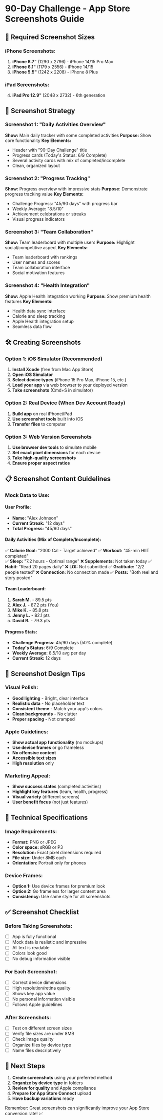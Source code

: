 # 90-Day Challenge - App Store Screenshots Guide

## 📱 Required Screenshot Sizes

### iPhone Screenshots:
1. **iPhone 6.7"** (1290 x 2796) - iPhone 14/15 Pro Max
2. **iPhone 6.1"** (1179 x 2556) - iPhone 14/15 
3. **iPhone 5.5"** (1242 x 2208) - iPhone 8 Plus

### iPad Screenshots:
4. **iPad Pro 12.9"** (2048 x 2732) - 6th generation

## 🎯 Screenshot Strategy

### Screenshot 1: "Daily Activities Overview"
**Show:** Main daily tracker with some completed activities
**Purpose:** Show core functionality
**Key Elements:**
- Header with "90-Day Challenge" title
- Progress cards (Today's Status: 6/9 Complete)
- Several activity cards with mix of completed/incomplete
- Clean, organized layout

### Screenshot 2: "Progress Tracking"  
**Show:** Progress overview with impressive stats
**Purpose:** Demonstrate progress tracking value
**Key Elements:**
- Challenge Progress: "45/90 days" with progress bar
- Weekly Average: "8.5/10" 
- Achievement celebrations or streaks
- Visual progress indicators

### Screenshot 3: "Team Collaboration"
**Show:** Team leaderboard with multiple users
**Purpose:** Highlight social/competitive aspect
**Key Elements:**
- Team leaderboard with rankings
- User names and scores
- Team collaboration interface
- Social motivation features

### Screenshot 4: "Health Integration"
**Show:** Apple Health integration working
**Purpose:** Show premium health features
**Key Elements:**
- Health data sync interface
- Calorie and sleep tracking
- Apple Health integration setup
- Seamless data flow

## 🛠️ Creating Screenshots

### Option 1: iOS Simulator (Recommended)
1. **Install Xcode** (free from Mac App Store)
2. **Open iOS Simulator** 
3. **Select device types** (iPhone 15 Pro Max, iPhone 15, etc.)
4. **Load your app** via web browser to your deployed version
5. **Take screenshots** (Cmd+S in simulator)

### Option 2: Real Device (When Dev Account Ready)
1. **Build app** on real iPhone/iPad
2. **Use screenshot tools** built into iOS
3. **Transfer files** to computer

### Option 3: Web Version Screenshots
1. **Use browser dev tools** to simulate mobile
2. **Set exact pixel dimensions** for each device
3. **Take high-quality screenshots**
4. **Ensure proper aspect ratios**

## 📋 Screenshot Content Guidelines

### Mock Data to Use:

#### User Profile:
- **Name:** "Alex Johnson" 
- **Current Streak:** "12 days"
- **Total Progress:** "45/90 days"

#### Daily Activities (Mix of Complete/Incomplete):
✅ **Calorie Goal:** "2000 Cal - Target achieved"
✅ **Workout:** "45-min HIIT completed"  
✅ **Sleep:** "7.2 hours - Optimal range"
❌ **Supplements:** Not taken today
✅ **Habit:** "Read 20 pages daily"
❌ **LOI:** Not submitted
✅ **Gratitude:** "2/2 people texted"
❌ **Connection:** No connection made
✅ **Posts:** "Both reel and story posted"

#### Team Leaderboard:
1. **Sarah M.** - 89.5 pts
2. **Alex J.** - 87.2 pts (You)  
3. **Mike K.** - 85.8 pts
4. **Jenny L.** - 82.1 pts
5. **David R.** - 79.3 pts

#### Progress Stats:
- **Challenge Progress:** 45/90 days (50% complete)
- **Today's Status:** 6/9 Complete
- **Weekly Average:** 8.5/10 avg per day
- **Current Streak:** 12 days

## 🎨 Screenshot Design Tips

### Visual Polish:
- **Good lighting** - Bright, clear interface
- **Realistic data** - No placeholder text
- **Consistent theme** - Match your app's colors
- **Clean backgrounds** - No clutter
- **Proper spacing** - Not cramped

### Apple Guidelines:
- **Show actual app functionality** (no mockups)
- **Use device frames** or go frameless
- **No offensive content**
- **Accessible text sizes**
- **High resolution** only

### Marketing Appeal:
- **Show success states** (completed activities)
- **Highlight key features** (team, health, progress)
- **Visual variety** (different screens)
- **User benefit focus** (not just features)

## 📐 Technical Specifications

### Image Requirements:
- **Format:** PNG or JPEG
- **Color space:** sRGB or P3
- **Resolution:** Exact pixel dimensions required
- **File size:** Under 8MB each
- **Orientation:** Portrait only for phones

### Device Frames:
- **Option 1:** Use device frames for premium look
- **Option 2:** Go frameless for larger content area
- **Consistency:** Use same style for all screenshots

## ✅ Screenshot Checklist

### Before Taking Screenshots:
- [ ] App is fully functional
- [ ] Mock data is realistic and impressive
- [ ] All text is readable
- [ ] Colors look good
- [ ] No debug information visible

### For Each Screenshot:
- [ ] Correct device dimensions
- [ ] High resolution/retina quality  
- [ ] Shows key app value
- [ ] No personal information visible
- [ ] Follows Apple guidelines

### After Screenshots:
- [ ] Test on different screen sizes
- [ ] Verify file sizes are under 8MB
- [ ] Check image quality
- [ ] Organize files by device type
- [ ] Name files descriptively

## 🚀 Next Steps

1. **Create screenshots** using your preferred method
2. **Organize by device type** in folders
3. **Review for quality** and Apple compliance
4. **Prepare for App Store Connect** upload
5. **Have backup variations** ready

Remember: Great screenshots can significantly improve your App Store conversion rate! 📈